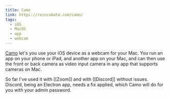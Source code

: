 ```yaml
---
title: Camo
link: https://reincubate.com/camo/
tags:
  - iOS
  - MacOS
  - app
  - webcam
---
```


[Camo](https://reincubate.com/camo/) let's you use your iOS device as a webcam for your Mac. You run an app on your phone or iPad, and another app on your Mac, and can then use the front or back camera as video input camera in any app that supports cameras on Mac.

So far I've used it with [[Zoom]] and with [[Discord]] without issues. Discord, being an Electron app, needs a fix applied, which Camo will do for you with your admin password.
